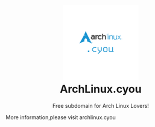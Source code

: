 <h1 align="center">
  <img src="https://raw.githubusercontent.com/archlinux-cyou/archlinux.cyou/master/archlinux-dot-cyou-v1-transparent.png" alt="ArchLinux.cyou" width="200">
  <br>ArchLinux.cyou<br>


</h1>

  <p align="center">
Free subdomain for Arch Linux Lovers!
  </p>

More information,please visit archlinux.cyou
